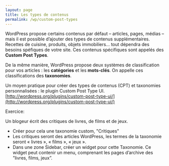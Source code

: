 ```yaml
---
layout: page
title: Les types de contenus
permalink: /wp/custom-post-types
---
```


WordPress propose certains contenus par défaut – articles, pages, médias – mais il est possible d’ajouter des types de contenus supplémentaires. Recettes de cuisine, produits, objets immobiliers... tout dépendra des besoins spéfiques de votre site. Ces contenus spécifiques sont appelés des **Custom Post Types**.

De la même manière, WordPress propose deux systèmes de classification pour vos articles : les **catégories** et les **mots-clés**. On appelle ces classifications des **taxonomies**.

Un moyen pratique pour créer des types de contenus (CPT) et taxonomies personnalisées : le plugin Custom Post Type UI.
[http://wordpress.org/plugins/custom-post-type-ui/](http://wordpress.org/plugins/custom-post-type-ui/)

Exercice: 

Un blogeur écrit des critiques de livres, de films et de jeux. 

* Créer pour cela une taxonomie custom, "Critiques" 
* Les critiques seront des articles WordPress, les termes de la taxonomie seront « livres », « films », « jeux ».
* Dans une zone Sidebar, créer un widget pour cette Taxonomie. Ce widget peut contenir un menu, comprenant les pages d’archive des ”livres, films, jeux”.
